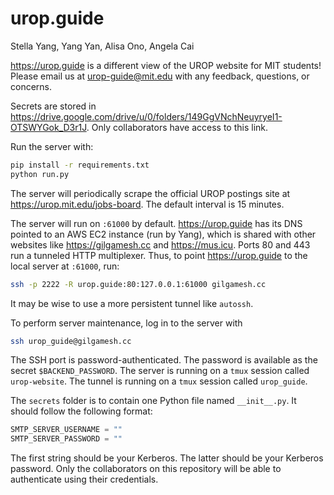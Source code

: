 # urop.guide

Stella Yang, Yang Yan, Alisa Ono, Angela Cai

<https://urop.guide> is a different view of the UROP website for MIT students! Please email us at urop-guide@mit.edu with any feedback, questions, or concerns.

Secrets are stored in <https://drive.google.com/drive/u/0/folders/149GgVNchNeuyryeI1-OTSWYGok_D3r1J>. Only collaborators have access to this link.

Run the server with:

```bash
pip install -r requirements.txt
python run.py
```

The server will periodically scrape the official UROP postings site at <https://urop.mit.edu/jobs-board>. The default interval is 15 minutes.

The server will run on `:61000` by default. <https://urop.guide> has its DNS pointed to an AWS EC2 instance (run by Yang), which is shared with other websites like <https://gilgamesh.cc> and <https://mus.icu>. Ports 80 and 443 run a tunneled HTTP multiplexer. Thus, to point <https://urop.guide> to the local server at `:61000`, run:

```bash
ssh -p 2222 -R urop.guide:80:127.0.0.1:61000 gilgamesh.cc
```

It may be wise to use a more persistent tunnel like `autossh`.

To perform server maintenance, log in to the server with

```bash
ssh urop_guide@gilgamesh.cc
```

The SSH port is password-authenticated. The password is available as the secret `$BACKEND_PASSWORD`. The server is running on a `tmux` session called `urop-website`. The tunnel is running on a `tmux` session called `urop_guide`.

The `secrets` folder is to contain one Python file named `__init__.py`. It should follow the following format:

```python
SMTP_SERVER_USERNAME = ""
SMTP_SERVER_PASSWORD = ""
```

The first string should be your Kerberos. The latter should be your Kerberos password. Only the collaborators on this repository will be able to authenticate using their credentials.
